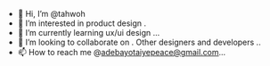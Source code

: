 - 👋 Hi, I’m @tahwoh
- 👀 I’m interested in product design .
- 🌱 I’m currently learning ux/ui design ...
- 💞️ I’m looking to collaborate on .
Other designers and developers ..
- 📫 How to reach me @adebayotaiyepeace@gmail.com...

<!---
tahwoh/tahwoh is a ✨ special ✨ repository because its `README.md` (this file) appears on your GitHub profile.
You can click the Preview link to take a look at your changes.
--->
